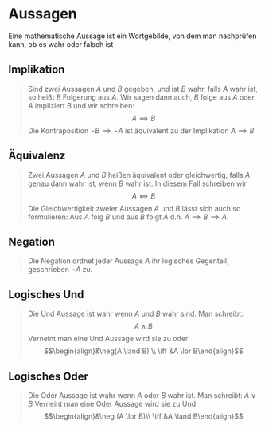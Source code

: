 # Aussagen
Eine mathematische Aussage ist ein Wortgebilde, von dem man nachprüfen kann, ob es wahr oder falsch ist

## Implikation
> Sind zwei Aussagen $A$ und $B$ gegeben, und ist $B$ wahr, falls $A$ wahr ist, so heißt $B$ Folgerung aus $A$. Wir sagen dann auch, $B$ folge aus $A$ oder $A$ impliziert $B$ und wir schreiben: $$A \implies B$$
> Die Kontraposition $\neg B \implies \neg A$ ist äquivalent zu der Implikation $A \implies B$

## Äquivalenz
> Zwei Aussagen $A$ und $B$ heißen äquivalent oder gleichwertig, falls $A$ genau dann wahr ist, wenn $B$ wahr ist. In diesem Fall schreiben wir $$A \iff B$$
> Die Gleichwertigkeit zweier Aussagen $A$ und $B$ lässt sich auch so formulieren: Aus $A$ folg $B$ und aus $B$ folgt $A$ d.h. $A \implies B \implies A$.

## Negation
>Die Negation ordnet jeder Aussage $A$ ihr logisches Gegenteil, geschrieben $\neg A$ zu.

## Logisches Und
> Die Und Aussage ist wahr wenn $A$ und $B$ wahr sind. Man schreibt:
> $$A \land B$$
> Verneint man eine Und Aussage wird sie zu oder
> $$\begin{align}&\neg(A \land B) \\ \iff &A \lor B\end{align}$$

## Logisches Oder
> Die Oder Aussage ist wahr wenn $A$ oder $B$ wahr ist. Man schreibt:
> $A \lor B$
> Verneint man eine Oder Aussage wird sie zu Und
> $$\begin{align}&\neg (A \lor B)\\ \iff &A \land B\end{align}$$

